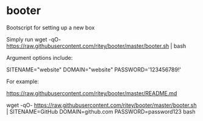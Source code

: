 # booter
Bootscript for setting up a new box

Simply run
wget -qO- https://raw.githubusercontent.com/ritey/booter/master/booter.sh | bash

Argument options include:

SITENAME="website"
DOMAIN="website"
PASSWORD='123456789!'

For example:

https://raw.githubusercontent.com/ritey/booter/master/README.md

wget -qO- https://raw.githubusercontent.com/ritey/booter/master/booter.sh | SITENAME=GitHub DOMAIN=github.com PASSWORD=password123 bash